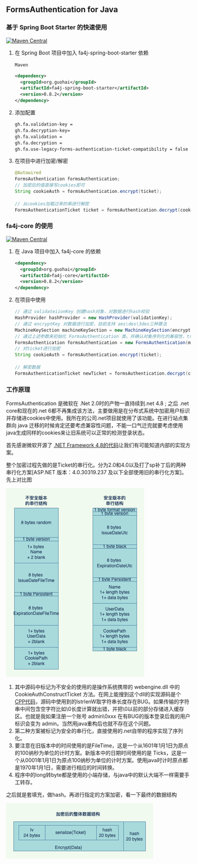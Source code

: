 ## FormsAuthentication for Java


### 基于 Spring Boot Starter 的快速使用

[![Maven Central](https://maven-badges.herokuapp.com/maven-central/org.guohai/fa4j-spring-boot-starter/badge.svg)](https://maven-badges.herokuapp.com/maven-central/org.guohai/fa4j-spring-boot-starter/)


1. 在 Spring Boot 项目中加入 fa4j-spring-boot-starter 依赖

    ```Maven```
    ~~~ xml
    <dependency>
      <groupId>org.guohai</groupId>
      <artifactId>fa4j-spring-boot-starter</artifactId>
      <version>0.8.2</version>
    </dependency>
    ~~~

2. 添加配置

   ``` xml
   gh.fa.validation-key = 
   gh.fa.decryption-key= 
   gh.fa.validation = 
   gh.fa.decryption = 
   gh.fa.use-legacy-forms-authentication-ticket-compatibility = false
   ```
   
3. 在项目中进行加密/解密

   ~~~ java
   @Autowired
   FormsAuthentication formsAuthentication;
   // 加密后的值直接写cookies即可
   String cookieAuth = formsAuthentication.encrypt(ticket);
   
   // 从cookies加载过来的串进行解密
   FormsAuthenticationTicket ticket = formsAuthentication.decrypt(cookieAuth);
   ~~~

### fa4j-core 的使用

[![Maven Central](https://maven-badges.herokuapp.com/maven-central/org.guohai/fa4j-core/badge.svg)](https://maven-badges.herokuapp.com/maven-central/org.guohai/fa4j-core/)

1. 在 Java 项目中加入 fa4j-core 的依赖
   ~~~ xml
   <dependency>
     <groupId>org.guohai</groupId>
     <artifactId>fa4j-core</artifactId>
     <version>0.8.2</version>
   </dependency>
   ~~~

2. 在项目中使用

   ~~~ java
   // 通过 validateiionKey 创建hash对象，对数据进行hash校验
   HashProvider hashProvider = new HashProvider(validationKey);
   // 通过 encryptKey 对数据进行加密，目前支持 aes\des\3des三种算法
   MachineKeySection machineKeySection = new MachineKeySection(encryptKey, DecryptionEnum.AES);
   // 通过上述参数来初始化 FormsAuthentication 类。并确认对象序列化的兼容性，true 兼容.net 2.0以前。false 兼容2.0sp2 ~ 4.8
   FormsAuthentication formsAuthentication = new FormsAuthentication(machineKeySection, hashProvider, true);
   // 对ticket进行加密
   String cookieAuth = formsAuthentication.encrypt(ticket);
   
   // 解密数据
   FormsAuthenticationTicket newTicket = formsAuthentication.decrypt(cookieAuth);
   ~~~
   

### 工作原理

FormsAuthentication 是微软在 .Net 2.0时的产物一直持续到.net 4.8 ; 之后 .net core和现在的.net 6都不再集成该方法，主要做用是在分布式系统中加密用户标识并存储进cookies中使用。我所在的公司.net项目就使用了该功能。在进行站点集群向 java 迁移的时候肯定还要考虑兼容性问题，不能一口气迁完就要考虑使用java生成同样的cookies来让旧系统可以正常的检测登录状态。

首先感谢微软开源了 [.NET Framework 4.8的代码](https://referencesource.microsoft.com/)让我们有可能知道内部的实现方案。

整个加密过程先做的是Ticket的串行化。分为2.0和4.0以及打了sp补丁后的两种串行化方案[ASP.NET 版本：4.0.30319.237 及以下全部使用旧的串行化方案]。先上对比图

![ticket](doc/ticket.png)

1. 其中源码中标记为不安全的使用的是操作系统携带的 webengine.dll 中的 CookieAuthConstructTicket 方法。在网上能搜到这个dll的实现源码是个[CPP代码](https://github.com/selfrender/Windows-Server-2003/blob/5c6fe3db626b63a384230a1aa6b92ac416b0765f/com/netfx/src/framework/xsp/isapi/securityapi.cxx)，源码中使用到的lstrlenW取字符串长度存在BUG。如果传输的字符串中间包含空字符比如\0长度计算就出错，并把\0以前的部分存储进入缓存区。也就是我如果注册一个账号 admin\0xxx 在有BUG的版本登录后我的用户标识会变为 admin。当然用java重构后也就不存在这个问题。
2. 第二种方案被标记为安全的串行化，直接使用的.net自带的程序实现了序列化。
3. 要注意在旧版本中的时间使用的是FileTime，这是一个从1601年1月1日为原点的100纳秒为单位的计时方案。新版本中的日期时间使用的是 Ticks，这是一个从0001年1月1日为原点100纳秒为单位的计时方案。使用java时计时原点都是1970年1月1日，需要进行相应的时间转换。
4. 程序中的long转byte都是使用的小端存储，与java中的默认大端不一样需要手工转存。

之后就是套填充，做hash。再进行指定的方案加密，看一下最终的数据结构

![cookies](doc/cookie.png)

